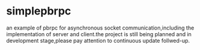 simplepbrpc
===========

an example of pbrpc for asynchronous socket communication,including the implementation of server and client.the project is still being planned and in development stage,please pay attention to continuous update follwed-up. 
